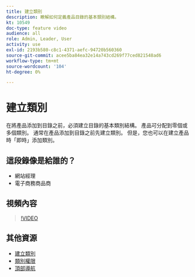 ```yaml
---
title: 建立類別
description: 瞭解如何定義產品目錄的基本類別結構。
kt: 10549
doc-type: feature video
audience: all
role: Admin, Leader, User
activity: use
exl-id: 2193b580-c8c1-4371-aefc-94720b560360
source-git-commit: acee5ba84ea32e14a743cd269f77ced821548ad6
workflow-type: tm+mt
source-wordcount: '104'
ht-degree: 0%

---
```


# 建立類別

在將產品添加到目錄之前，必須建立目錄的基本類別結構。 產品可分配到零個或多個類別。 通常在產品添加到目錄之前先建立類別。 但是，您也可以在建立產品時「即時」添加類別。

## 這段錄像是給誰的？

- 網站經理
- 電子商務商品商

## 視頻內容

>[!VIDEO](https://video.tv.adobe.com/v/343746?quality=12&learn=on)

## 其他資源

- [建立類別](https://docs.magento.com/user-guide/catalog/category-create.html)
- [類別權限](https://docs.magento.com/user-guide/catalog/category-permissions.html)
- [頂部導航](https://docs.magento.com/user-guide/catalog/navigation-top.html)
